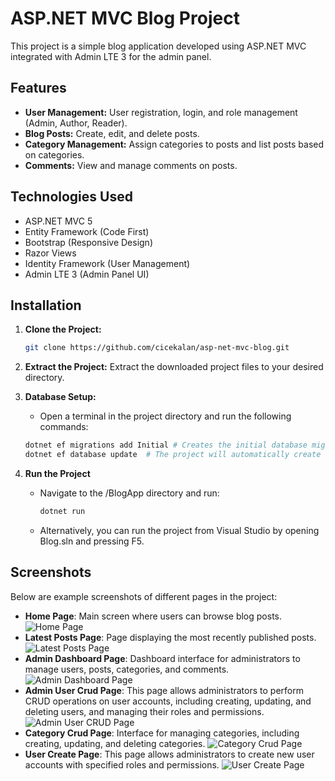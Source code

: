# ASP.NET MVC Blog Project

This project is a simple blog application developed using ASP.NET MVC integrated with Admin LTE 3 for the admin panel.

## Features

- **User Management:** User registration, login, and role management (Admin, Author, Reader).
- **Blog Posts:** Create, edit, and delete posts.
- **Category Management:** Assign categories to posts and list posts based on categories.
- **Comments:** View and manage comments on posts.

## Technologies Used

- ASP.NET MVC 5
- Entity Framework (Code First)
- Bootstrap (Responsive Design)
- Razor Views
- Identity Framework (User Management)
- Admin LTE 3 (Admin Panel UI)

## Installation

1. **Clone the Project:**
   ```bash
   git clone https://github.com/cicekalan/asp-net-mvc-blog.git
   
2. **Extract the Project:**
   Extract the downloaded project files to your desired directory.
   
4. **Database Setup:**
   
   - Open a terminal in the project directory and run the following commands:
     
   ```bash
   dotnet ef migrations add Initial # Creates the initial database migration
   dotnet ef database update  # The project will automatically create the database when it run

6. **Run the Project**
   - Navigate to the /BlogApp directory and run:
     
     ```bash
     dotnet run
     
   - Alternatively, you can run the project from Visual Studio by opening Blog.sln and pressing F5.
     
## Screenshots

Below are example screenshots of different pages in the project:


- **Home Page**: Main screen where users can browse blog posts.
  ![Home Page](screenshots/HomePage.png)
- **Latest Posts Page**: Page displaying the most recently published posts.
  ![Latest Posts Page](screenshots/LatestPost.png)
- **Admin Dashboard Page**: Dashboard interface for administrators to manage users, posts, categories, and comments.
  ![Admin Dashboard Page](screenshots/AdminDashboard.png)
- **Admin User Crud Page**: This page allows administrators to perform CRUD operations on user accounts, including creating, updating, and deleting users, and managing their roles and permissions.
  ![Admin User CRUD Page](screenshots/AdminUserCrud.png)
- **Category Crud Page**: Interface for managing categories, including creating, updating, and deleting categories.
  ![Category Crud Page](screenshots/CategoryCrudd.png)
- **User Create Page**: This page allows administrators to create new user accounts with specified roles and permissions.
  ![User Create Page](screenshots/UserCreateForm.png)
  
   
   

